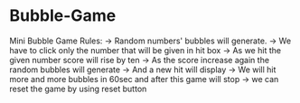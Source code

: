 # Bubble-Game
Mini Bubble Game
Rules: 
-> Random numbers' bubbles will generate. 
-> We have to click only the number that will be given in hit box 
-> As we hit the given number score will rise by ten 
-> As the score increase again the random bubbles will generate
-> And a new hit will display 
-> We will hit more and more bubbles in 60sec and after this game will stop
-> we can reset the game by using reset button
